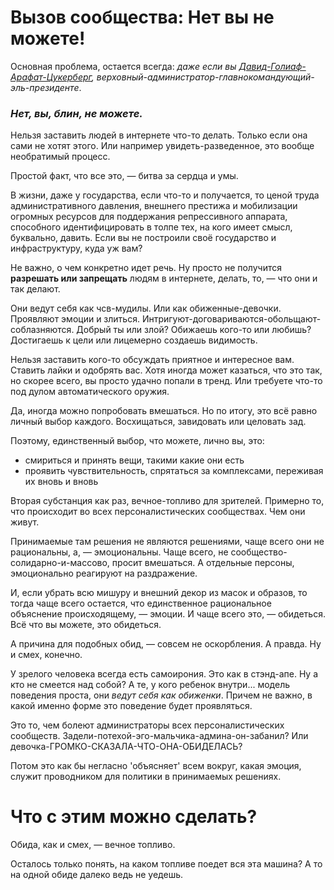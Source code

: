 # Вызов сообщества: Нет вы не можете!

Основная проблема, остается всегда: *даже если вы [Давид-Голиаф-Арафат-Цукерберг](https://www.litres.ru/book/viktor-pelevin/snuff-2547755/citata/2526d27c9d7611e7b55b002590591206), верховный-администратор-главнокомандующий-эль-президенте*.

### *Нет, вы, блин, не можете.*

Нельзя заставить людей в интернете что-то делать. Только если она сами не хотят этого. 
Или например увидеть-разведенное, это вообще необратимый процесс.

Простой факт, что все это, — битва за сердца и умы.

В жизни, даже у государства, если что-то и получается, то ценой труда административного давления, внешнего престижа и мобилизации огромных ресурсов для поддержания репрессивного аппарата, способного идентифицировать в толпе тех, на кого имеет смысл, буквально, давить. Если вы не построили своё государство и инфраструктуру, куда уж вам?

Не важно, о чем конкретно идет речь. Ну просто не получится **разрешать или запрещать** людям в интернете, делать, то, — что они и так делают. 

Они ведут себя как чсв-мудилы. Или как обиженные-девочки. Проявляют эмоции и злиться. Интригуют-договариваются-обольщают-соблазняются. Добрый ты или злой? Обижаешь кого-то или любишь? Достигаешь к цели или лицемерно создаешь видимость.

Нельзя заставить кого-то обсуждать приятное и интересное вам. 
Ставить лайки и одобрять вас. 
Хотя иногда может казаться, что это так, но скорее всего, вы просто удачно попали в тренд.
Или требуете что-то под дулом автоматического оружия.

Да, иногда можно попробовать вмешаться. Но по итогу, это всё равно личный выбор каждого. Восхищаться, завидовать или целовать зад.

Поэтому, единственный выбор, что можете, лично вы, это:
- смириться и принять вещи, такими какие они есть
- проявить чувствительность, спрятаться за комплексами, переживая их вновь и вновь

Вторая субстанция как раз, вечное-топливо для зрителей. Примерно то, что происходит во всех персоналистических сообществах. Чем они живут. 

Принимаемые там решения не являются решениями, чаще всего они не рациональны, а, — эмоциональны. Чаще всего, не сообщество-солидарно-и-массово, просит вмешаться. А отдельные персоны, эмоционально реагируют на раздражение.

И, если убрать всю мишуру и внешний декор из масок и образов, то тогда чаще всего остается, что единственное рациональное объяснение происходящему, — эмоции. И чаще всего это, — обидеться. Всё что вы можете, это обидеться.

А причина для подобных обид, — совсем не оскорбления. А правда. Ну и смех, конечно.

У зрелого человека всегда есть самоирония. Это как в стэнд-апе. Ну а кто не смеется над собой?
А те, у кого ребенок внутри... модель поведения проста, они *ведут себя как обиженки*. Причем не важно, в какой именно форме это поведение будет проявляться. 

Это то, чем болеют администраторы всех персоналистических сообществ. Задели-потехой-эго-мальчика-админа-он-забанил? Или девочка-ГРОМКО-СКАЗАЛА-ЧТО-ОНА-ОБИДЕЛАСЬ?

Потом это как бы негласно 'объясняет' всем вокруг, какая эмоция, служит проводником для политики в принимаемых решениях.

# Что с этим можно сделать?

Обида, как и смех, — вечное топливо.

Осталось только понять, на каком топливе поедет вся эта машина? А то на одной обиде далеко ведь не уедешь.



